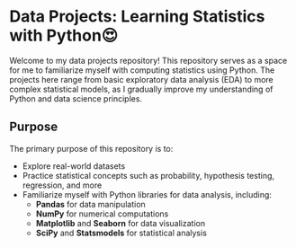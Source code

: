 # Data Projects: Learning Statistics with Python😍

Welcome to my data projects repository! This repository serves as a space for me to familiarize myself with computing statistics using Python. The projects here range from basic exploratory data analysis (EDA) to more complex statistical models, as I gradually improve my understanding of Python and data science principles.

## Purpose

The primary purpose of this repository is to:

- Explore real-world datasets
- Practice statistical concepts such as probability, hypothesis testing, regression, and more
- Familiarize myself with Python libraries for data analysis, including:
  - **Pandas** for data manipulation
  - **NumPy** for numerical computations
  - **Matplotlib** and **Seaborn** for data visualization
  - **SciPy** and **Statsmodels** for statistical analysis
